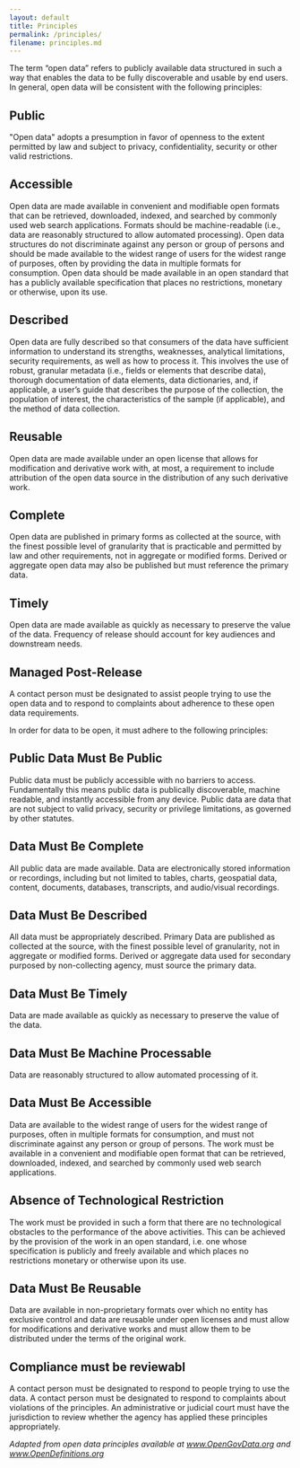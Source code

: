 ```yaml
---
layout: default
title: Principles
permalink: /principles/
filename: principles.md
---
```


The term “open data” refers to publicly available data structured in such a way that enables the data to be fully discoverable and usable by end users.  In general, open data will be consistent with the following principles:

## Public 
"Open data" adopts a presumption in favor of openness to the extent permitted by law and subject to privacy, confidentiality, security or other valid restrictions. 

## Accessible 
Open data are made available in convenient and modifiable open formats that can be retrieved, downloaded, indexed, and searched by commonly used web search applications.  Formats should be machine-readable (i.e., data are reasonably structured to allow automated processing).  Open data structures do not discriminate against any person or group of persons and should be made available to the widest range of users for the widest range of purposes, often by providing the data in multiple formats for consumption.  Open data should be made available in an open standard that has a publicly available specification that places no restrictions, monetary or otherwise, upon its use.

## Described 
Open data are fully described so that consumers of the data have sufficient information to understand its strengths, weaknesses, analytical limitations, security requirements, as well as how to process it.  This involves the use of robust, granular metadata (i.e., fields or elements that describe data), thorough documentation of data elements, data dictionaries, and, if applicable, a user’s guide that describes the purpose of the collection, the population of interest, the characteristics of the sample (if applicable), and the method of data collection. 

## Reusable 
Open data are made available under an open license that allows for modification and derivative work with, at most, a requirement to include attribution of the open data source in the distribution of any such derivative work.

## Complete 
Open data are published in primary forms as collected at the source, with the finest possible level of granularity that is practicable and permitted by law and other requirements, not in aggregate or modified forms.  Derived or aggregate open data may also be published but must reference the primary data.

## Timely 
Open data are made available as quickly as necessary to preserve the value of the data. Frequency of release should account for key audiences and downstream needs.

## Managed Post-Release
A contact person must be designated to assist people trying to use the open data and to respond to complaints about adherence to these open data requirements.







In order for data to be open, it must adhere to the following principles:

## Public Data Must Be Public

Public data must be publicly accessible with no barriers to access. Fundamentally this means public data is publically discoverable, machine readable, and instantly accessible from any device. Public data are data that are not subject to valid privacy, security or privilege limitations, as governed by other statutes.

## Data Must Be Complete

All public data are made available. Data are electronically stored information or recordings, including but not limited to tables, charts, geospatial data, content, documents, databases, transcripts, and audio/visual recordings. 

## Data Must Be Described

All data must be appropriately described. Primary Data are published as collected at the source, with the finest possible level of granularity, not in aggregate or modified forms. Derived or aggregate data used for secondary purposed by non-collecting agency, must source the primary data.

## Data Must Be Timely

Data are made available as quickly as necessary to preserve the value of the data.

## Data Must Be Machine Processable

Data are reasonably structured to allow automated processing of it.

## Data Must Be Accessible 

Data are available to the widest range of users for the widest range of purposes, often in multiple formats for consumption, and must not discriminate against any person or group of persons. The work must be available in a convenient and modifiable open format that can be retrieved, downloaded, indexed, and searched by commonly used web search applications. 

## Absence of Technological Restriction

The work must be provided in such a form that there are no technological obstacles to the performance of the above activities. This can be achieved by the provision of the work in an open  standard, i.e. one whose specification is publicly and freely available and which places no restrictions monetary or otherwise upon its use.

## Data Must Be Reusable

Data are available in non-proprietary formats over which no entity has exclusive control and data are reusable under open licenses and must allow for modifications and derivative works and must allow them to be distributed under the terms of the original work. 

## Compliance must be reviewabl

A contact person must be designated to respond to people trying to use the data. A contact person must be designated to respond to complaints about violations of the principles. An administrative or judicial court must have the jurisdiction to review whether the agency has applied these principles appropriately.

*Adapted from open data principles available at www.OpenGovData.org and www.OpenDefinitions.org*